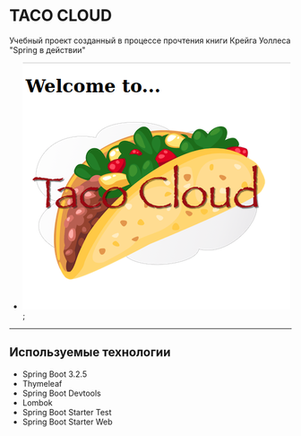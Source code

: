 # TACO CLOUD
Учебный проект созданный в процессе прочтения книги Крейга Уоллеса "Spring в действии"
<br>

- ![taco cloud](./screenshot.png);

<hr>

## Используемые технологии
 - Spring Boot 3.2.5
 - Thymeleaf
 - Spring Boot Devtools
 - Lombok
 - Spring Boot Starter Test
 - Spring Boot Starter Web
